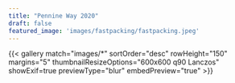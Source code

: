 ```yaml
---
title: "Pennine Way 2020"
draft: false
featured_image: 'images/fastpacking/fastpacking.jpeg'
---
```


{{< gallery match="images/*" sortOrder="desc" rowHeight="150" margins="5" thumbnailResizeOptions="600x600 q90 Lanczos" showExif=true previewType="blur" embedPreview="true" >}}